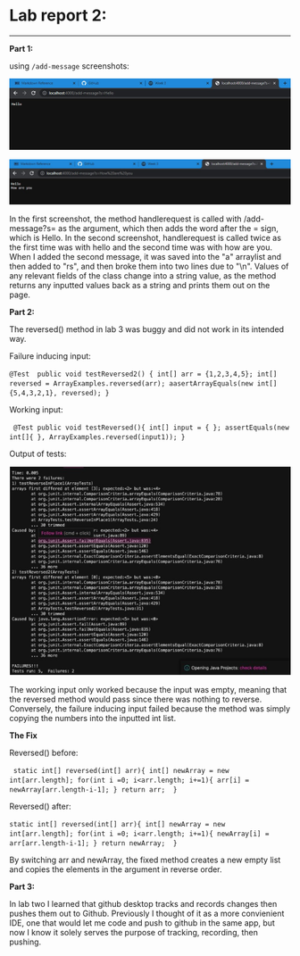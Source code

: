 # Lab report 2: 
---
**Part 1:**

 using `/add-message` screenshots: 
 
 ![Image](hello.jpg)
 
 ![Image](howareyou.jpg)
 
 In the first screenshot, the method handlerequest is called with /add-message?s= as the argument, which then adds the word after the = sign, which is Hello. In the second screenshot, handlerequest is called twice as the first time was with hello and the second time was with how are you. When I added the second message, it was saved into the "a" arraylist and then added to "rs", and then broke them into two lines due to "\n". Values of any relevant fields of the class change into a string value, as the method returns any inputted values back as a string and prints them out on the page. 
 
**Part 2:**

The reversed() method in lab 3 was buggy and did not work in its intended way. 

Failure inducing input: 

`@Test 
   public void testReversed2() {
        int[] arr = {1,2,3,4,5};
        int[] reversed = ArrayExamples.reversed(arr);
        aasertArrayEquals(new int[] {5,4,3,2,1}, reversed);
    }`

Working input:

` @Test
    public void testReversed(){
        int[] input = { };
        assertEquals(new int[]{ }, ArrayExamples.reversed(input1));
    }`

Output of tests: 

![Image](outputs.jpg)

The working input only worked because the input was empty, meaning that the reversed method would pass since there was nothing to reverse. Conversely, the failure inducing input failed because the method was simply copying the numbers into the inputted int list. 

**The Fix**

Reversed() before: 

` static int[] reversed(int[] arr){
        int[] newArray = new int[arr.length];
        for(int i =0; i<arr.length; i+=1){
            arr[i] = newArray[arr.length-i-1];
        }
        return arr; 
    }`

Reversed() after:

`static int[] reversed(int[] arr){
        int[] newArray = new int[arr.length];
        for(int i =0; i<arr.length; i+=1){
            newArray[i] = arr[arr.length-i-1];
        }
        return newArray; 
    }`

By switching arr and newArray, the fixed method creates a new empty list and copies the elements in the argument in reverse order.

**Part 3:**

In lab two I learned that github desktop tracks and records changes then pushes them out to Github. Previously I thought of it as a more convienient IDE, one that would let me code and push to github in the same app, but now I know it solely serves the purpose of tracking, recording, then pushing. 




